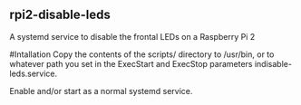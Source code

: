 ## rpi2-disable-leds
A systemd service to disable the frontal LEDs on a Raspberry Pi 2

#Intallation
Copy the contents of the scripts/ directory to /usr/bin, or to whatever path you set in the ExecStart and ExecStop parameters indisable-leds.service.

Enable and/or start as a normal systemd service.
